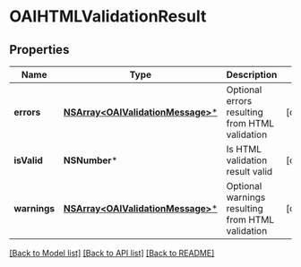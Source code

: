 # OAIHTMLValidationResult

## Properties
Name | Type | Description | Notes
------------ | ------------- | ------------- | -------------
**errors** | [**NSArray&lt;OAIValidationMessage&gt;***](OAIValidationMessage) | Optional errors resulting from HTML validation | [optional] 
**isValid** | **NSNumber*** | Is HTML validation result valid | [optional] 
**warnings** | [**NSArray&lt;OAIValidationMessage&gt;***](OAIValidationMessage) | Optional warnings resulting from HTML validation | [optional] 

[[Back to Model list]](../README#documentation-for-models) [[Back to API list]](../README#documentation-for-api-endpoints) [[Back to README]](../README)



